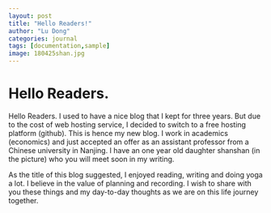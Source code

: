```yaml
---
layout: post
title: "Hello Readers!"
author: "Lu Dong"
categories: journal
tags: [documentation,sample]
image: 180425shan.jpg
---
```


# Hello Readers.

Hello Readers. I used to have a nice blog that I kept for three years. But due to the cost of web hosting service, I decided to switch to a free hosting platform (github). This is hence my new blog. I work in academics (economics) and just accepted an offer  as an assistant professor from a Chinese university in Nanjing. I have an one year old daughter shanshan (in the picture) who you will meet soon in my writing.

As the title of this blog suggested, I enjoyed reading, writing and doing yoga a lot. I believe in the value of planning and recording. I wish to share with you these things and my day-to-day thoughts as we are on this life journey together. 
